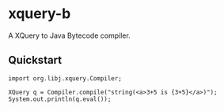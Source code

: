 xquery-b
=============
A XQuery to Java Bytecode compiler.

Quickstart
----------
	import org.libj.xquery.Compiler;

	XQuery q = Compiler.compile("string(<a>3+5 is {3+5}</a>)");
	System.out.println(q.eval());

